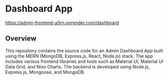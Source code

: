 # Dashboard App

https://admin-frontend-a5rn.onrender.com/dashboard

## Overview

This repository contains the source code for an Admin Dashboard App built using the MERN (MongoDB, Express.js, React, Node.js) stack. The app includes various frontend libraries and tools such as Material UI, Material UI Data Grid, and Nivo Charts. The backend is developed using Node.js, Express.js, Mongoose, and MongoDB.

